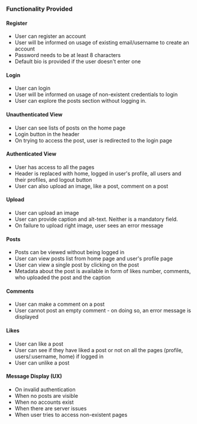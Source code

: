 ### Functionality Provided

#### Register

* User can register an account 
* User will be informed on usage of existing email/username to create an account
* Password needs to be at least 8 characters
* Default bio is provided if the user doesn't enter one

#### Login

* User can login 
* User will be informed on usage of non-existent credentials to login
* User can explore the posts section without logging in. 

#### Unauthenticated View

* User can see lists of posts on the home page
* Login button in the header
* On trying to access the post, user is redirected to the login page

#### Authenticated View

* User has access to all the pages
* Header is replaced with home, logged in user's profile, all users and their profiles, and logout button
* User can also upload an image, like a post, comment on a post

#### Upload

* User can upload an image
* User can provide caption and alt-text. Neither is a mandatory field.
* On failure to upload right image, user sees an error message

#### Posts

* Posts can be viewed without being logged in
* User can view posts list from home page and user's profile page
* User can view a single post by clicking on the post
* Metadata about the post is available in form of likes number, comments, who uploaded the post and the caption

#### Comments

* User can make a comment on a post
* User cannot post an empty comment - on doing so, an error message is displayed


#### Likes

* User can like a post
* User can see if they have liked a post or not on all the pages (profile, users/:username, home) if logged in
* User can unlike a post

#### Message Display (UX)

* On invalid authentication
* When no posts are visible
* When no accounts exist
* When there are server issues
* When user tries to access non-existent pages
